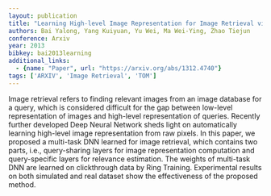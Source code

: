 ```yaml
---
layout: publication
title: "Learning High-level Image Representation for Image Retrieval via Multi-Task DNN using Clickthrough Data"
authors: Bai Yalong, Yang Kuiyuan, Yu Wei, Ma Wei-Ying, Zhao Tiejun
conference: Arxiv
year: 2013
bibkey: bai2013learning
additional_links:
  - {name: "Paper", url: "https://arxiv.org/abs/1312.4740"}
tags: ['ARXIV', 'Image Retrieval', 'TOM']
---
```

Image retrieval refers to finding relevant images from an image database for a query, which is considered difficult for the gap between low-level representation of images and high-level representation of queries. Recently further developed Deep Neural Network sheds light on automatically learning high-level image representation from raw pixels. In this paper, we proposed a multi-task DNN learned for image retrieval, which contains two parts, i.e., query-sharing layers for image representation computation and query-specific layers for relevance estimation. The weights of multi-task DNN are learned on clickthrough data by Ring Training. Experimental results on both simulated and real dataset show the effectiveness of the proposed method.